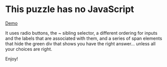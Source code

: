 # This puzzle has no JavaScript #

[Demo](https://funforks.github.io/pie)

It uses radio buttons, the ~ sibling selector, a different ordering for inputs and the labels that are associated with them, and a series of span elements that hide the green div that shows you have the right answer... unless all your choices are right.

Enjoy!